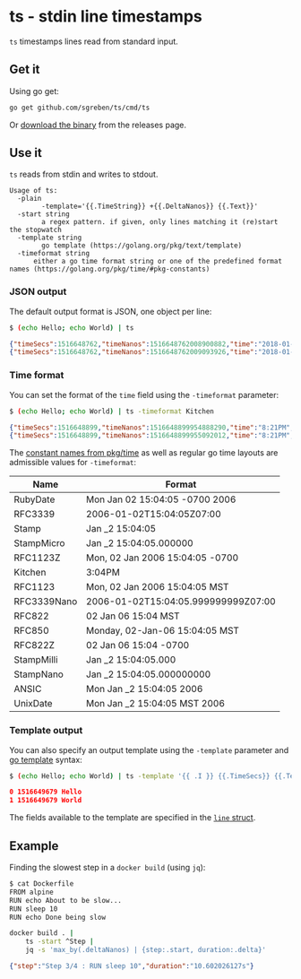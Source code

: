 # ts - stdin line timestamps

`ts` timestamps lines read from standard input. 

## Get it

Using go get:

```bash
go get github.com/sgreben/ts/cmd/ts
```

Or [download the binary](https://github.com/sgreben/ts/releases) from the releases page.

## Use it

`ts` reads from stdin and writes to stdout.

```text
Usage of ts:
  -plain
    	-template='{{.TimeString}} +{{.DeltaNanos}} {{.Text}}'
  -start string
    	a regex pattern. if given, only lines matching it (re)start the stopwatch
  -template string
    	go template (https://golang.org/pkg/text/template)
  -timeformat string
      either a go time format string or one of the predefined format names (https://golang.org/pkg/time/#pkg-constants)
```

### JSON output

The default output format is JSON, one object per line:

```bash
$ (echo Hello; echo World) | ts
```

```json
{"timeSecs":1516648762,"timeNanos":1516648762008900882,"time":"2018-01-22T20:19:22+01:00","deltaSecs":0.000015003,"deltaNanos":15003,"delta":"15.003µs","totalSecs":0.000015003,"totalNanos":15003,"total":"15.003µs","text":"Hello"}
{"timeSecs":1516648762,"timeNanos":1516648762009093926,"time":"2018-01-22T20:19:22+01:00","deltaSecs":0.000193044,"deltaNanos":193044,"delta":"193.044µs","totalSecs":0.000208047,"totalNanos":208047,"total":"208.047µs","text":"World"}
```

### Time format

You can set the format of the `time` field using the `-timeformat` parameter:

```bash
$ (echo Hello; echo World) | ts -timeformat Kitchen
```

```json
{"timeSecs":1516648899,"timeNanos":1516648899954888290,"time":"8:21PM","deltaSecs":0.000012913,"deltaNanos":12913,"delta":"12.913µs","totalSecs":0.000012913,"totalNanos":12913,"total":"12.913µs","text":"Hello"}
{"timeSecs":1516648899,"timeNanos":1516648899955092012,"time":"8:21PM","deltaSecs":0.000203722,"deltaNanos":203722,"delta":"203.722µs","totalSecs":0.000216635,"totalNanos":216635,"total":"216.635µs","text":"World"}
```

The [constant names from pkg/time](https://golang.org/pkg/time/#pkg-constants) as well as regular go time layouts are admissible values for `-timeformat`:

| Name       | Format                              |
|------------|-------------------------------------|
| RubyDate   | Mon Jan 02 15:04:05 -0700 2006      |
| RFC3339    | 2006-01-02T15:04:05Z07:00           |
| Stamp      | Jan _2 15:04:05                     |
| StampMicro | Jan _2 15:04:05.000000              |
| RFC1123Z   | Mon, 02 Jan 2006 15:04:05 -0700     |
| Kitchen    | 3:04PM                              |
| RFC1123    | Mon, 02 Jan 2006 15:04:05 MST       |
| RFC3339Nano| 2006-01-02T15:04:05.999999999Z07:00 |
| RFC822     | 02 Jan 06 15:04 MST                 |
| RFC850     | Monday, 02-Jan-06 15:04:05 MST      |
| RFC822Z    | 02 Jan 06 15:04 -0700               |
| StampMilli | Jan _2 15:04:05.000                 |
| StampNano  | Jan _2 15:04:05.000000000           |
| ANSIC      | Mon Jan _2 15:04:05 2006            |
| UnixDate   | Mon Jan _2 15:04:05 MST 2006        |

### Template output

You can also specify an output template using the `-template` parameter and [go template](https://golang.org/pkg/text/template) syntax:

```bash
$ (echo Hello; echo World) | ts -template '{{ .I }} {{.TimeSecs}} {{.Text}}'
```

```json
0 1516649679 Hello
1 1516649679 World
```

The fields available to the template are specified in the [`line` struct](cmd/ts/main.go#L15).

## Example

Finding the slowest step in a `docker build` (using `jq`):

```bash
$ cat Dockerfile
FROM alpine
RUN echo About to be slow...
RUN sleep 10
RUN echo Done being slow
```

```bash
docker build . |
    ts -start ^Step |
    jq -s 'max_by(.deltaNanos) | {step:.start, duration:.delta}'
```

```json
{"step":"Step 3/4 : RUN sleep 10","duration":"10.602026127s"}
```